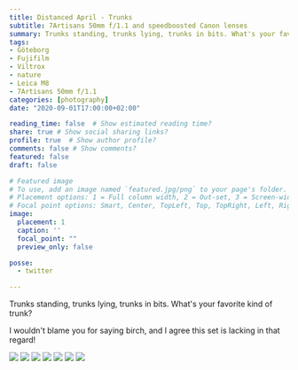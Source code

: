 ```yaml
---
title: Distanced April - Trunks
subtitle: 7Artisans 50mm f/1.1 and speedboosted Canon lenses
summary: Trunks standing, trunks lying, trunks in bits. What's your favorite kind of trunk? I wouldn't blame you for saying birch, and I agree this set is lacking in that regard!
tags:
- Göteborg
- Fujifilm
- Viltrox
- nature
- Leica M8
- 7Artisans 50mm f/1.1
categories: [photography]
date: "2020-09-01T17:00:00+02:00"

reading_time: false  # Show estimated reading time?
share: true # Show social sharing links?
profile: true  # Show author profile?
comments: false # Show comments?
featured: false
draft: false

# Featured image
# To use, add an image named `featured.jpg/png` to your page's folder.
# Placement options: 1 = Full column width, 2 = Out-set, 3 = Screen-width
# Focal point options: Smart, Center, TopLeft, Top, TopRight, Left, Right, BottomLeft, Bottom, BottomRight
image:
  placement: 1
  caption: ''
  focal_point: ""
  preview_only: false

posse:
  - twitter

---
```


Trunks standing, trunks lying, trunks in bits. What's your favorite kind of trunk?

I wouldn't blame you for saying birch, and I agree this set is lacking in that regard!

![](april-trunks2.jpg)
![](april-trunks3.jpg)
![](april-trunks4.jpg)
![](april-trunks5.jpg)
![](april-trunks6.jpg)
![](april-trunks7.jpg)
![](april-trunks8.jpg)